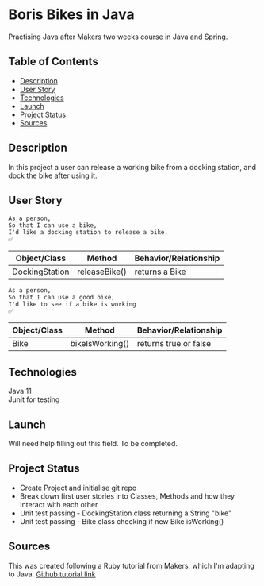 # Boris Bikes in Java

Practising Java after Makers two weeks course in Java and Spring.

## Table of Contents

* [Description](#description)
* [User Story](#user_story)
* [Technologies](#technologies)
* [Launch](#launch)
* [Project Status](#project-status)
* [Sources](#sources)

## Description

In this project a user can release a working bike from a docking station, and dock the bike after using it. 

## User Story

```
As a person,
So that I can use a bike,
I'd like a docking station to release a bike.
✅
```
| Object/Class   | Method        | Behavior/Relationship | 
| -------------- | ------------- | --------------------- |
| DockingStation | releaseBike() | returns a Bike        |

```
As a person,
So that I can use a good bike,
I'd like to see if a bike is working
✅
```
| Object/Class   | Method          | Behavior/Relationship | 
| -------------- | --------------- | --------------------- |
| Bike           | bikeIsWorking() | returns true or false |

## Technologies

Java 11  
Junit for testing  

## Launch

Will need help filling out this field. To be completed.

## Project Status

* Create Project and initialise git repo
* Break down first user stories into Classes, Methods and how they interact with each other
* Unit test passing - DockingStation class returning a String "bike"
* Unit test passing - Bike class checking if new Bike isWorking()

## Sources

This was created following a Ruby tutorial from Makers, which I'm adapting to Java.
[Github tutorial link](https://github.com/Pazoia/course/blob/master/boris_bikes/0_challenge_map.md)